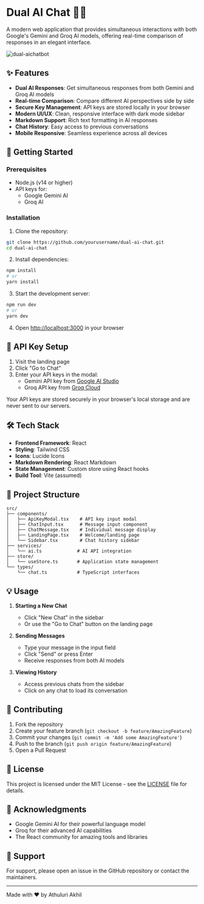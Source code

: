 # Dual AI Chat 🤖✨

A modern web application that provides simultaneous interactions with both Google's Gemini and Groq AI models, offering real-time comparison of responses in an elegant interface.

![dual-aichatbot](https://github.com/user-attachments/assets/107dae03-164f-4520-a7f2-d2c4473cf9c3)


## ✨ Features

- **Dual AI Responses**: Get simultaneous responses from both Gemini and Groq AI models
- **Real-time Comparison**: Compare different AI perspectives side by side
- **Secure Key Management**: API keys are stored locally in your browser
- **Modern UI/UX**: Clean, responsive interface with dark mode sidebar
- **Markdown Support**: Rich text formatting in AI responses
- **Chat History**: Easy access to previous conversations
- **Mobile Responsive**: Seamless experience across all devices

## 🚀 Getting Started

### Prerequisites

- Node.js (v14 or higher)
- API keys for:
  - Google Gemini AI
  - Groq AI

### Installation

1. Clone the repository:
```bash
git clone https://github.com/yourusername/dual-ai-chat.git
cd dual-ai-chat
```

2. Install dependencies:
```bash
npm install
# or
yarn install
```

3. Start the development server:
```bash
npm run dev
# or
yarn dev
```

4. Open [http://localhost:3000](http://localhost:3000) in your browser

## 🔑 API Key Setup

1. Visit the landing page
2. Click "Go to Chat"
3. Enter your API keys in the modal:
   - Gemini API key from [Google AI Studio](https://ai.google.dev/)
   - Groq API key from [Groq Cloud](https://console.groq.com/)

Your API keys are stored securely in your browser's local storage and are never sent to our servers.

## 🛠️ Tech Stack

- **Frontend Framework**: React
- **Styling**: Tailwind CSS
- **Icons**: Lucide Icons
- **Markdown Rendering**: React Markdown
- **State Management**: Custom store using React hooks
- **Build Tool**: Vite (assumed)

## 📂 Project Structure

```
src/
├── components/
│   ├── ApiKeyModal.tsx    # API key input modal
│   ├── ChatInput.tsx      # Message input component
│   ├── ChatMessage.tsx    # Individual message display
│   ├── LandingPage.tsx    # Welcome/landing page
│   └── Sidebar.tsx        # Chat history sidebar
├── services/
│   └── ai.ts             # AI API integration
├── store/
│   └── useStore.ts       # Application state management
└── types/
    └── chat.ts           # TypeScript interfaces
```

## 💡 Usage

1. **Starting a New Chat**
   - Click "New Chat" in the sidebar
   - Or use the "Go to Chat" button on the landing page

2. **Sending Messages**
   - Type your message in the input field
   - Click "Send" or press Enter
   - Receive responses from both AI models

3. **Viewing History**
   - Access previous chats from the sidebar
   - Click on any chat to load its conversation

## 🤝 Contributing

1. Fork the repository
2. Create your feature branch (`git checkout -b feature/AmazingFeature`)
3. Commit your changes (`git commit -m 'Add some AmazingFeature'`)
4. Push to the branch (`git push origin feature/AmazingFeature`)
5. Open a Pull Request

## 📝 License

This project is licensed under the MIT License - see the [LICENSE](LICENSE) file for details.

## 🌟 Acknowledgments

- Google Gemini AI for their powerful language model
- Groq for their advanced AI capabilities
- The React community for amazing tools and libraries

## 📧 Support

For support, please open an issue in the GitHub repository or contact the maintainers.

---

Made with ❤️ by Athuluri Akhil
